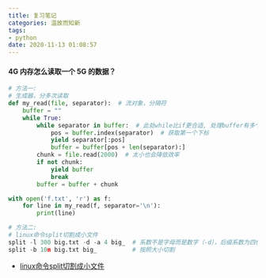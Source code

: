 ```yaml
---
title: 复习笔记
categories: 温故而知新
tags: 
- python
date: 2020-11-13 01:08:57
---
```


#### 4G 内存怎么读取一个 5G 的数据？

```python
# 方法一:
# 生成器，分多次读取
def my_read(file, separator):  # 流对象，分隔符
    buffer = ""
    while True:
        while separator in buffer:  # 此处while比if更合适, 处理buffer有多个separator
            pos = buffer.index(separator)  # 获取第一个下标
            yield separator[:pos]
            buffer = buffer[pos + len(separator):]
        chunk = file.read(2000)  # 太小也会降低效率
        if not chunk:
            yield buffer
            break
        buffer = buffer + chunk

with open('f.txt', 'r') as f:
    for line in my_read(f, separator='\n'):
        print(line)
```

```python
# 方法二:
# linux命令split切割成小文件
split -l 300 big.txt -d -a 4 big_  # 系数不是字母而是数字（-d），后缀系数为四位数（-a 4）
split -b 10m big.txt big_          # 按照大小切割
```

- [linux命令split切割成小文件](https://blog.csdn.net/mxgsgtc/article/details/12048919)

